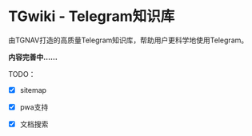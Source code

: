 # TGwiki - Telegram知识库

由TGNAV打造的高质量Telegram知识库，帮助用户更科学地使用Telegram。

**内容完善中……**

TODO：

- [x] sitemap
- [x] pwa支持

- [x] 文档搜索
